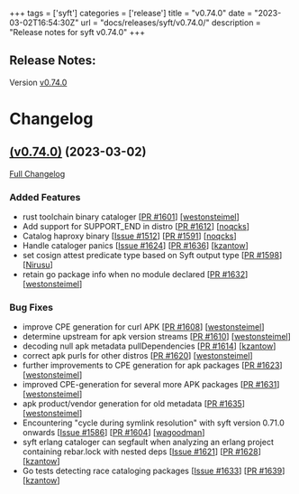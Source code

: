 +++
tags = ['syft']
categories = ['release']
title = "v0.74.0"
date = "2023-03-02T16:54:30Z"
url = "docs/releases/syft/v0.74.0/"
description = "Release notes for syft v0.74.0"
+++

## Release Notes:
Version [v0.74.0](https://github.com/anchore/syft/releases/tag/v0.74.0)

# Changelog

## [(v0.74.0)](https://github.com/anchore/syft/tree/v0.74.0) (2023-03-02)

[Full Changelog](https://github.com/anchore/syft/compare/v0.73.0...v0.74.0)

### Added Features

- rust toolchain binary cataloger [[PR #1601](https://github.com/anchore/syft/pull/1601)] [[westonsteimel](https://github.com/westonsteimel)]
- Add support for SUPPORT_END in distro [[PR #1612](https://github.com/anchore/syft/pull/1612)] [[noqcks](https://github.com/noqcks)]
- Catalog haproxy binary [[Issue #1512](https://github.com/anchore/syft/issues/1512)] [[PR #1591](https://github.com/anchore/syft/pull/1591)] [[noqcks](https://github.com/noqcks)]
- Handle cataloger panics [[Issue #1624](https://github.com/anchore/syft/issues/1624)] [[PR #1636](https://github.com/anchore/syft/pull/1636)] [[kzantow](https://github.com/kzantow)]
- set cosign attest predicate type based on Syft output type [[PR #1598](https://github.com/anchore/syft/pull/1598)] [[Nirusu](https://github.com/Nirusu)]
- retain go package info when no module declared [[PR #1632](https://github.com/anchore/syft/pull/1632)] [[westonsteimel](https://github.com/westonsteimel)]

### Bug Fixes

- improve CPE generation for curl APK [[PR #1608](https://github.com/anchore/syft/pull/1608)] [[westonsteimel](https://github.com/westonsteimel)]
- determine upstream for apk version streams [[PR #1610](https://github.com/anchore/syft/pull/1610)] [[westonsteimel](https://github.com/westonsteimel)]
- decoding null apk metadata pullDependencies [[PR #1614](https://github.com/anchore/syft/pull/1614)] [[kzantow](https://github.com/kzantow)]
- correct apk purls for other distros [[PR #1620](https://github.com/anchore/syft/pull/1620)] [[westonsteimel](https://github.com/westonsteimel)]
- further improvements to CPE generation for apk packages [[PR #1623](https://github.com/anchore/syft/pull/1623)] [[westonsteimel](https://github.com/westonsteimel)]
- improved CPE-generation for several more APK packages [[PR #1631](https://github.com/anchore/syft/pull/1631)] [[westonsteimel](https://github.com/westonsteimel)]
- apk product/vendor generation for old metadata [[PR #1635](https://github.com/anchore/syft/pull/1635)] [[westonsteimel](https://github.com/westonsteimel)]
- Encountering "cycle during symlink resolution" with syft version 0.71.0 onwards [[Issue #1586](https://github.com/anchore/syft/issues/1586)] [[PR #1604](https://github.com/anchore/syft/pull/1604)] [[wagoodman](https://github.com/wagoodman)]
- syft erlang cataloger can segfault when analyzing an erlang project containing rebar.lock with nested deps [[Issue #1621](https://github.com/anchore/syft/issues/1621)] [[PR #1628](https://github.com/anchore/syft/pull/1628)] [[kzantow](https://github.com/kzantow)]
- Go tests detecting race cataloging packages [[Issue #1633](https://github.com/anchore/syft/issues/1633)] [[PR #1639](https://github.com/anchore/syft/pull/1639)] [[kzantow](https://github.com/kzantow)]
